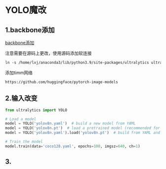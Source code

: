 # YOLO魔改

## 1.backbone添加

[backbone添加](https://blog.csdn.net/xty123abc/article/details/133428517?spm=1001.2101.3001.6650.2&utm_medium=distribute.pc_relevant.none-task-blog-2%7Edefault%7ECTRLIST%7ERate-2-133428517-blog-132724315.235%5Ev40%5Epc_relevant_rights_sort&depth_1-utm_source=distribute.pc_relevant.none-task-blog-2%7Edefault%7ECTRLIST%7ERate-2-133428517-blog-132724315.235%5Ev40%5Epc_relevant_rights_sort&utm_relevant_index=5)

注意需要在源码上更改，使用源码添加软连接

```txt
ln -s /home/lxj/anaconda3/lib/python3.9/site-packages/ultralytics ultralytics
```

添加timm网络

```
https://github.com/huggingface/pytorch-image-models
```

## 2.输入改变

```python
from ultralytics import YOLO

# Load a model
model = YOLO('yolov8n.yaml')  # build a new model from YAML
model = YOLO('yolov8n.pt')  # load a pretrained model (recommended for training)
model = YOLO('yolov8n.yaml').load('yolov8n.pt')  # build from YAML and transfer weights

# Train the model
model.train(data='coco128.yaml', epochs=100, imgsz=640, ch=1)

```

## 3.